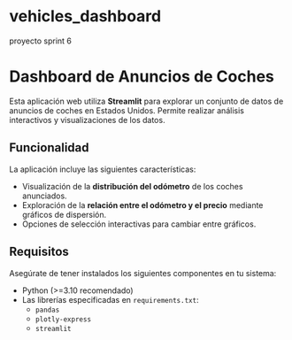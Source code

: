 # vehicles_dashboard
proyecto sprint 6
# Dashboard de Anuncios de Coches

Esta aplicación web utiliza **Streamlit** para explorar un conjunto de datos de anuncios de coches en Estados Unidos. Permite realizar análisis interactivos y visualizaciones de los datos.

## Funcionalidad
La aplicación incluye las siguientes características:
- Visualización de la **distribución del odómetro** de los coches anunciados.
- Exploración de la **relación entre el odómetro y el precio** mediante gráficos de dispersión.
- Opciones de selección interactivas para cambiar entre gráficos.

## Requisitos
Asegúrate de tener instalados los siguientes componentes en tu sistema:
- Python (>=3.10 recomendado)
- Las librerías especificadas en `requirements.txt`:
  - `pandas`
  - `plotly-express`
  - `streamlit`

